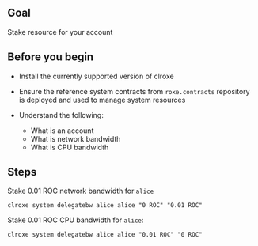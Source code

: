 ## Goal

Stake resource for your account

## Before you begin

* Install the currently supported version of clroxe

* Ensure the reference system contracts from `roxe.contracts` repository is deployed and used to manage system resources

* Understand the following:
  * What is an account
  * What is network bandwidth
  * What is CPU bandwidth

## Steps

Stake 0.01 ROC network bandwidth for `alice`

```shell
clroxe system delegatebw alice alice "0 ROC" "0.01 ROC"
```

Stake 0.01 ROC CPU bandwidth for `alice`:

```shell
clroxe system delegatebw alice alice "0.01 ROC" "0 ROC"
```